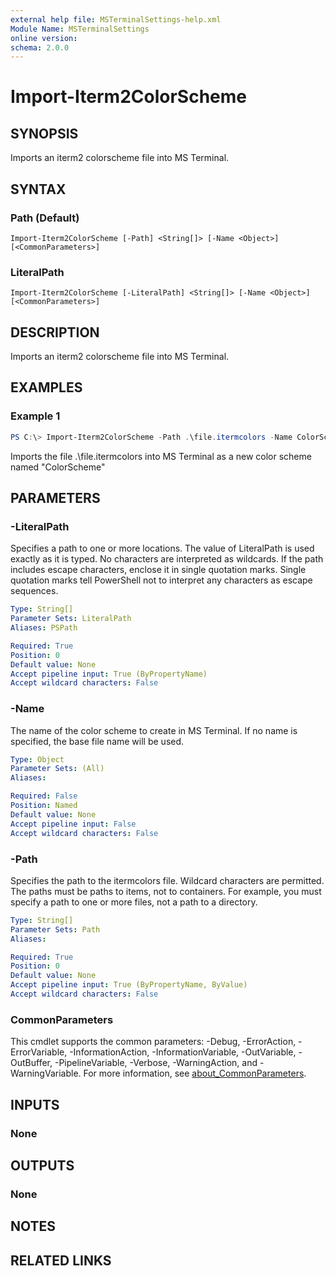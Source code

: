 ```yaml
---
external help file: MSTerminalSettings-help.xml
Module Name: MSTerminalSettings
online version:
schema: 2.0.0
---
```


# Import-Iterm2ColorScheme

## SYNOPSIS
Imports an iterm2 colorscheme file into MS Terminal.

## SYNTAX

### Path (Default)
```
Import-Iterm2ColorScheme [-Path] <String[]> [-Name <Object>] [<CommonParameters>]
```

### LiteralPath
```
Import-Iterm2ColorScheme [-LiteralPath] <String[]> [-Name <Object>] [<CommonParameters>]
```

## DESCRIPTION
Imports an iterm2 colorscheme file into MS Terminal.

## EXAMPLES

### Example 1
```powershell
PS C:\> Import-Iterm2ColorScheme -Path .\file.itermcolors -Name ColorScheme
```

Imports the file .\file.itermcolors into MS Terminal as a new color scheme named "ColorScheme"

## PARAMETERS

### -LiteralPath
Specifies a path to one or more locations. The value of LiteralPath is used exactly as it is typed. No characters are interpreted as wildcards. If the path includes escape characters, enclose it in single quotation marks. Single quotation marks tell PowerShell not to interpret any characters as escape sequences.

```yaml
Type: String[]
Parameter Sets: LiteralPath
Aliases: PSPath

Required: True
Position: 0
Default value: None
Accept pipeline input: True (ByPropertyName)
Accept wildcard characters: False
```

### -Name
The name of the color scheme to create in MS Terminal.  If no name is specified, the base file name will be used.

```yaml
Type: Object
Parameter Sets: (All)
Aliases:

Required: False
Position: Named
Default value: None
Accept pipeline input: False
Accept wildcard characters: False
```

### -Path
Specifies the path to the itermcolors file. Wildcard characters are permitted. The paths must be paths to items, not to containers. For example, you must specify a path to one or more files, not a path to a directory.

```yaml
Type: String[]
Parameter Sets: Path
Aliases:

Required: True
Position: 0
Default value: None
Accept pipeline input: True (ByPropertyName, ByValue)
Accept wildcard characters: False
```

### CommonParameters
This cmdlet supports the common parameters: -Debug, -ErrorAction, -ErrorVariable, -InformationAction, -InformationVariable, -OutVariable, -OutBuffer, -PipelineVariable, -Verbose, -WarningAction, and -WarningVariable. For more information, see [about_CommonParameters](http://go.microsoft.com/fwlink/?LinkID=113216).

## INPUTS

### None

## OUTPUTS

### None

## NOTES

## RELATED LINKS
